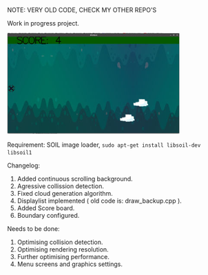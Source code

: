 NOTE: VERY OLD CODE, CHECK MY OTHER REPO'S

Work in progress project. 

![Alt text](/WorkOut/temp_files/dronx.jpg?raw=true "droneX")

Requirement: SOIL image loader, `sudo apt-get install libsoil-dev libsoil1`

Changelog:

1. Added continuous scrolling background.
2. Agressive collission detection.
3. Fixed cloud generation algorithm.
4. Displaylist implemented ( old code is: draw_backup.cpp ).
5. Added Score board.
6. Boundary configured.

Needs to be done:

1. Optimising collision detection.
2. Optimising rendering resolution.
3. Further optimising performance.
4. Menu screens and graphics settings.
